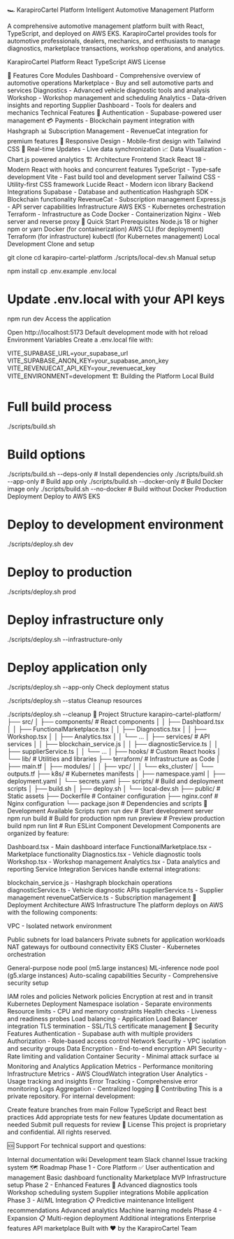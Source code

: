 🏎️ KarapiroCartel Platform
Intelligent Automotive Management Platform

A comprehensive automotive management platform built with React, TypeScript, and deployed on AWS EKS. KarapiroCartel provides tools for automotive professionals, dealers, mechanics, and enthusiasts to manage diagnostics, marketplace transactions, workshop operations, and analytics.

KarapiroCartel Platform React TypeScript AWS License

🚀 Features
Core Modules
Dashboard - Comprehensive overview of automotive operations
Marketplace - Buy and sell automotive parts and services
Diagnostics - Advanced vehicle diagnostic tools and analysis
Workshop - Workshop management and scheduling
Analytics - Data-driven insights and reporting
Supplier Dashboard - Tools for dealers and mechanics
Technical Features
🔐 Authentication - Supabase-powered user management
💳 Payments - Blockchain payment integration with Hashgraph
📊 Subscription Management - RevenueCat integration for premium features
📱 Responsive Design - Mobile-first design with Tailwind CSS
🔄 Real-time Updates - Live data synchronization
📈 Data Visualization - Chart.js powered analytics
🏗️ Architecture
Frontend Stack
React 18 - Modern React with hooks and concurrent features
TypeScript - Type-safe development
Vite - Fast build tool and development server
Tailwind CSS - Utility-first CSS framework
Lucide React - Modern icon library
Backend Integrations
Supabase - Database and authentication
Hashgraph SDK - Blockchain functionality
RevenueCat - Subscription management
Express.js - API server capabilities
Infrastructure
AWS EKS - Kubernetes orchestration
Terraform - Infrastructure as Code
Docker - Containerization
Nginx - Web server and reverse proxy
🚀 Quick Start
Prerequisites
Node.js 18 or higher
npm or yarn
Docker (for containerization)
AWS CLI (for deployment)
Terraform (for infrastructure)
kubectl (for Kubernetes management)
Local Development
Clone and setup

git clone <repository-url>
cd karapiro-cartel-platform
./scripts/local-dev.sh
Manual setup

npm install
cp .env.example .env.local
# Update .env.local with your API keys
npm run dev
Access the application

Open http://localhost:5173
Default development mode with hot reload
Environment Variables
Create a .env.local file with:

VITE_SUPABASE_URL=your_supabase_url
VITE_SUPABASE_ANON_KEY=your_supabase_anon_key
VITE_REVENUECAT_API_KEY=your_revenuecat_key
VITE_ENVIRONMENT=development
🏗️ Building the Platform
Local Build
# Full build process
./scripts/build.sh

# Build options
./scripts/build.sh --deps-only      # Install dependencies only
./scripts/build.sh --app-only       # Build app only
./scripts/build.sh --docker-only    # Build Docker image only
./scripts/build.sh --no-docker      # Build without Docker
Production Deployment
Deploy to AWS EKS

# Deploy to development environment
./scripts/deploy.sh dev

# Deploy to production
./scripts/deploy.sh prod

# Deploy infrastructure only
./scripts/deploy.sh --infrastructure-only

# Deploy application only
./scripts/deploy.sh --app-only
Check deployment status

./scripts/deploy.sh --status
Cleanup resources

./scripts/deploy.sh --cleanup
📁 Project Structure
karapiro-cartel-platform/
├── src/
│   ├── components/          # React components
│   │   ├── Dashboard.tsx
│   │   ├── FunctionalMarketplace.tsx
│   │   ├── Diagnostics.tsx
│   │   ├── Workshop.tsx
│   │   ├── Analytics.tsx
│   │   └── ...
│   ├── services/            # API services
│   │   ├── blockchain_service.js
│   │   ├── diagnosticService.ts
│   │   ├── supplierService.ts
│   │   └── ...
│   ├── hooks/               # Custom React hooks
│   └── lib/                 # Utilities and libraries
├── terraform/               # Infrastructure as Code
│   ├── main.tf
│   ├── modules/
│   │   ├── vpc/
│   │   └── eks_cluster/
│   └── outputs.tf
├── k8s/                     # Kubernetes manifests
│   ├── namespace.yaml
│   ├── deployment.yaml
│   └── secrets.yaml
├── scripts/                 # Build and deployment scripts
│   ├── build.sh
│   ├── deploy.sh
│   └── local-dev.sh
├── public/                  # Static assets
├── Dockerfile              # Container configuration
├── nginx.conf              # Nginx configuration
└── package.json            # Dependencies and scripts
🔧 Development
Available Scripts
npm run dev        # Start development server
npm run build      # Build for production
npm run preview    # Preview production build
npm run lint       # Run ESLint
Component Development
Components are organized by feature:

Dashboard.tsx - Main dashboard interface
FunctionalMarketplace.tsx - Marketplace functionality
Diagnostics.tsx - Vehicle diagnostic tools
Workshop.tsx - Workshop management
Analytics.tsx - Data analytics and reporting
Service Integration
Services handle external integrations:

blockchain_service.js - Hashgraph blockchain operations
diagnosticService.ts - Vehicle diagnostic APIs
supplierService.ts - Supplier management
revenueCatService.ts - Subscription management
🚀 Deployment Architecture
AWS Infrastructure
The platform deploys on AWS with the following components:

VPC - Isolated network environment

Public subnets for load balancers
Private subnets for application workloads
NAT gateways for outbound connectivity
EKS Cluster - Kubernetes orchestration

General-purpose node pool (m5.large instances)
ML-inference node pool (g5.xlarge instances)
Auto-scaling capabilities
Security - Comprehensive security setup

IAM roles and policies
Network policies
Encryption at rest and in transit
Kubernetes Deployment
Namespace isolation - Separate environments
Resource limits - CPU and memory constraints
Health checks - Liveness and readiness probes
Load balancing - Application Load Balancer integration
TLS termination - SSL/TLS certificate management
🔐 Security Features
Authentication - Supabase auth with multiple providers
Authorization - Role-based access control
Network Security - VPC isolation and security groups
Data Encryption - End-to-end encryption
API Security - Rate limiting and validation
Container Security - Minimal attack surface
📊 Monitoring and Analytics
Application Metrics - Performance monitoring
Infrastructure Metrics - AWS CloudWatch integration
User Analytics - Usage tracking and insights
Error Tracking - Comprehensive error monitoring
Logs Aggregation - Centralized logging
🤝 Contributing
This is a private repository. For internal development:

Create feature branches from main
Follow TypeScript and React best practices
Add appropriate tests for new features
Update documentation as needed
Submit pull requests for review
📄 License
This project is proprietary and confidential. All rights reserved.

🆘 Support
For technical support and questions:

Internal documentation wiki
Development team Slack channel
Issue tracking system
🗺️ Roadmap
Phase 1 - Core Platform ✅
User authentication and management
Basic dashboard functionality
Marketplace MVP
Infrastructure setup
Phase 2 - Enhanced Features 🚧
Advanced diagnostics tools
Workshop scheduling system
Supplier integrations
Mobile application
Phase 3 - AI/ML Integration 📋
Predictive maintenance
Intelligent recommendations
Advanced analytics
Machine learning models
Phase 4 - Expansion 📋
Multi-region deployment
Additional integrations
Enterprise features
API marketplace
Built with ❤️ by the KarapiroCartel Team
